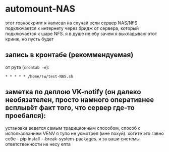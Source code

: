 # automount-NAS
этот говноскрипт я написал на случай если сервер NAS/NFS подключается к интернету через бридж от сервера, который подключается к шаре NFS. я в душе не ебу зачем я выкладываю этот кринж, но пусть будет

## запись в кронтабе (рекоммендуемая) 
от рута (`crontab -e`):
```
* * * * * /home/ты/test-NAS.sh
```

## заметка по деплою VK-notify (он далеко необязателен, просто намного оперативнее всплывёт факт того, что сервер где-то проебался):

установка ведется самым традиционным способом, способ с использованием VENV я тупо не усмотрел (мне похуй). хотите это гавно себе - pip install --break-system-packages. я за ваши системы ответственности не несу епта
